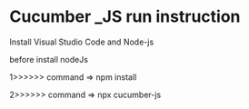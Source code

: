 # Cucumber _JS  run instruction 


Install Visual Studio Code and Node-js

before install nodeJs

1>>>>>>    command    =>    npm install 



2>>>>>>    command    =>    npx cucumber-js 
